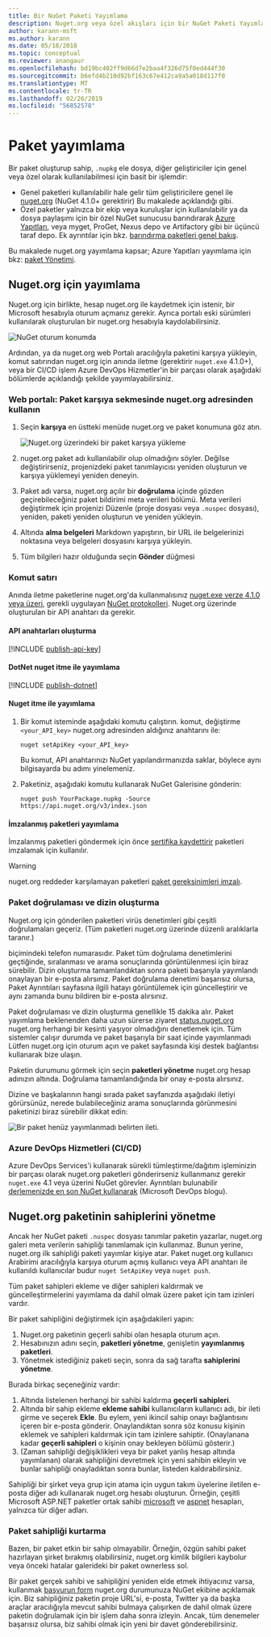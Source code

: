 ```yaml
---
title: Bir NuGet Paketi Yayımlama
description: Nuget.org veya özel akışları için bir NuGet Paketi Yayımlama ve nuget.org üzerinde paket sahipliği yönetme konusunda ayrıntılı yönergeler.
author: karann-msft
ms.author: karann
ms.date: 05/18/2018
ms.topic: conceptual
ms.reviewer: anangaur
ms.openlocfilehash: bd19bc402ff9d66d7e2baa4f326d75f0ed444f30
ms.sourcegitcommit: b6efd4b210d92bf163c67e412ca9a5a018d117f0
ms.translationtype: MT
ms.contentlocale: tr-TR
ms.lasthandoff: 02/26/2019
ms.locfileid: "56852578"
---
```

# <a name="publishing-packages"></a>Paket yayımlama

Bir paket oluşturup sahip, `.nupkg` ele dosya, diğer geliştiriciler için genel veya özel olarak kullanılabilmesi için basit bir işlemdir:

- Genel paketleri kullanılabilir hale gelir tüm geliştiricilere genel ile [nuget.org](https://www.nuget.org/packages/manage/upload) (NuGet 4.1.0+ gerektirir) Bu makalede açıklandığı gibi.
- Özel paketler yalnızca bir ekip veya kuruluşlar için kullanılabilir ya da dosya paylaşımı için bir özel NuGet sunucusu barındırarak [Azure Yapıtları](https://www.visualstudio.com/docs/package/nuget/publish), veya myget, ProGet, Nexus depo ve Artifactory gibi bir üçüncü taraf depo. Ek ayrıntılar için bkz. [barındırma paketleri genel bakış](../hosting-packages/overview.md).

Bu makalede nuget.org yayımlama kapsar; Azure Yapıtları yayımlama için bkz: [paket Yönetimi](https://www.visualstudio.com/docs/package/nuget/publish).

## <a name="publish-to-nugetorg"></a>Nuget.org için yayımlama

Nuget.org için birlikte, hesap nuget.org ile kaydetmek için istenir, bir Microsoft hesabıyla oturum açmanız gerekir. Ayrıca portalı eski sürümleri kullanılarak oluşturulan bir nuget.org hesabıyla kaydolabilirsiniz.

![NuGet oturum konumda](media/publish_NuGetSignIn.png)

Ardından, ya da nuget.org web Portalı aracılığıyla paketini karşıya yükleyin, komut satırından nuget.org için anında iletme (gerektirir `nuget.exe` 4.1.0+), veya bir CI/CD işlem Azure DevOps Hizmetler'in bir parçası olarak aşağıdaki bölümlerde açıklandığı şekilde yayımlayabilirsiniz.

### <a name="web-portal-use-the-upload-package-tab-on-nugetorg"></a>Web portalı: Paket karşıya sekmesinde nuget.org adresinden kullanın

1. Seçin **karşıya** en üstteki menüde nuget.org ve paket konumuna göz atın.

    ![Nuget.org üzerindeki bir paket karşıya yükleme](media/publish_UploadYourPackage.PNG)

1. nuget.org paket adı kullanılabilir olup olmadığını söyler. Değilse değiştirirseniz, projenizdeki paket tanımlayıcısı yeniden oluşturun ve karşıya yüklemeyi yeniden deneyin.

1. Paket adı varsa, nuget.org açılır bir **doğrulama** içinde gözden geçirebileceğiniz paket bildirimi meta verileri bölümü. Meta verileri değiştirmek için projenizi Düzenle (proje dosyası veya `.nuspec` dosyası), yeniden, paketi yeniden oluşturun ve yeniden yükleyin.

1. Altında **alma belgeleri** Markdown yapıştırın, bir URL ile belgelerinizi noktasına veya belgeleri dosyasını karşıya yükleyin.

1. Tüm bilgileri hazır olduğunda seçin **Gönder** düğmesi

### <a name="command-line"></a>Komut satırı

Anında iletme paketlerine nuget.org'da kullanmalısınız [nuget.exe verze 4.1.0 veya üzeri](https://www.nuget.org/downloads), gerekli uygulayan [NuGet protokolleri](../api/nuget-protocols.md). Nuget.org üzerinde oluşturulan bir API anahtarı da gerekir.

#### <a name="create-api-keys"></a>API anahtarları oluşturma

[!INCLUDE [publish-api-key](../quickstart/includes/publish-api-key.md)]

#### <a name="publish-with-dotnet-nuget-push"></a>DotNet nuget itme ile yayımlama

[!INCLUDE [publish-dotnet](../quickstart/includes/publish-dotnet.md)]

#### <a name="publish-with-nuget-push"></a>Nuget itme ile yayımlama

1. Bir komut isteminde aşağıdaki komutu çalıştırın. komut, değiştirme `<your_API_key>` nuget.org adresinden aldığınız anahtarını ile:

    ```cli
    nuget setApiKey <your_API_key>
    ```

    Bu komut, API anahtarınızı NuGet yapılandırmanızda saklar, böylece aynı bilgisayarda bu adımı yinelemeniz.

1. Paketiniz, aşağıdaki komutu kullanarak NuGet Galerisine gönderin:

    ```cli
    nuget push YourPackage.nupkg -Source https://api.nuget.org/v3/index.json
    ```

#### <a name="publish-signed-packages"></a>İmzalanmış paketleri yayımlama

İmzalanmış paketleri göndermek için önce [sertifika kaydettirir](../reference/Signed-Packages-Reference.md#register-certificate-on-nugetorg) paketleri imzalamak için kullanılır. 

> [!Warning]
> nuget.org reddeder karşılamayan paketleri [paket gereksinimleri imzalı](../reference/Signed-Packages-Reference.md#signature-requirements-on-nugetorg).

### <a name="package-validation-and-indexing"></a>Paket doğrulaması ve dizin oluşturma

Nuget.org için gönderilen paketleri virüs denetimleri gibi çeşitli doğrulamaları geçeriz. (Tüm paketleri nuget.org üzerinde düzenli aralıklarla taranır.)

biçimindeki telefon numarasıdır. Paket tüm doğrulama denetimlerini geçtiğinde, sıralanması ve arama sonuçlarında görüntülenmesi için biraz sürebilir. Dizin oluşturma tamamlandıktan sonra paketi başarıyla yayımlandı onaylayan bir e-posta alırsınız. Paket doğrulama denetimi başarısız olursa, Paket Ayrıntıları sayfasına ilgili hatayı görüntülemek için güncelleştirir ve aynı zamanda bunu bildiren bir e-posta alırsınız.

Paket doğrulaması ve dizin oluşturma genellikle 15 dakika alır. Paket yayımlama beklenenden daha uzun sürerse ziyaret [status.nuget.org](https://status.nuget.org/) nuget.org herhangi bir kesinti yaşıyor olmadığını denetlemek için. Tüm sistemler çalışır durumda ve paket başarıyla bir saat içinde yayımlanmadı Lütfen nuget.org için oturum açın ve paket sayfasında kişi destek bağlantısı kullanarak bize ulaşın.

Paketin durumunu görmek için seçin **paketleri yönetme** nuget.org hesap adınızın altında. Doğrulama tamamlandığında bir onay e-posta alırsınız.

Dizine ve başkalarının hangi sırada paket sayfanızda aşağıdaki iletiyi görürsünüz, nerede bulabileceğiniz arama sonuçlarında görünmesini paketinizi biraz sürebilir dikkat edin:

![Bir paket henüz yayımlanmadı belirten ileti.](media/publish_NotYetIndexed.png)

### <a name="azure-devops-services-cicd"></a>Azure DevOps Hizmetleri (CI/CD)

Azure DevOps Services'i kullanarak sürekli tümleştirme/dağıtım işleminizin bir parçası olarak nuget.org paketleri gönderirseniz kullanmanız gerekir `nuget.exe` 4.1 veya üzerini NuGet görevler. Ayrıntıları bulunabilir [derlemenizde en son NuGet kullanarak](https://blogs.msdn.microsoft.com/devops/2017/09/29/using-the-latest-nuget-in-your-build/) (Microsoft DevOps blogu).

## <a name="managing-package-owners-on-nugetorg"></a>Nuget.org paketinin sahiplerini yönetme

Ancak her NuGet paketi `.nuspec` dosyası tanımlar paketin yazarlar, nuget.org galeri meta verilerin sahipliği tanımlamak için kullanmaz. Bunun yerine, nuget.org ilk sahipliği paketi yayımlar kişiye atar. Paket nuget.org kullanıcı Arabirimi aracılığıyla karşıya oturum açmış kullanıcı veya API anahtarı ile kullanıldı kullanıcılar budur `nuget SetApiKey` veya `nuget push`.

Tüm paket sahipleri ekleme ve diğer sahipleri kaldırmak ve güncelleştirmelerini yayımlama da dahil olmak üzere paket için tam izinleri vardır.

Bir paket sahipliğini değiştirmek için aşağıdakileri yapın:

1. Nuget.org paketinin geçerli sahibi olan hesapla oturum açın.
1. Hesabınızın adını seçin, **paketleri yönetme**, genişletin **yayımlanmış paketleri**.
1. Yönetmek istediğiniz paketi seçin, sonra da sağ tarafta **sahiplerini yönetme**.

Burada birkaç seçeneğiniz vardır:

1. Altında listelenen herhangi bir sahibi kaldırma **geçerli sahipleri**.
1. Altında bir sahip ekleme **ekleme sahibi** kullanıcıların kullanıcı adı, bir ileti girme ve seçerek **Ekle**. Bu eylem, yeni ikincil sahip onayı bağlantısını içeren bir e-posta gönderir. Onaylandıktan sonra söz konusu kişinin eklemek ve sahipleri kaldırmak için tam izinlere sahiptir. (Onaylanana kadar **geçerli sahipleri** o kişinin onay bekleyen bölümü gösterir.)
1. (Zaman sahipliği değişiklikleri veya bir paket yanlış hesap altında yayımlanan) olarak sahipliğini devretmek için yeni sahibin ekleyin ve bunlar sahipliği onayladıktan sonra bunlar, listeden kaldırabilirsiniz.

Sahipliği bir şirket veya grup için atama için uygun takım üyelerine iletilen e-posta diğer adı kullanarak nuget.org hesabı oluşturun. Örneğin, çeşitli Microsoft ASP.NET paketler ortak sahibi [microsoft](http://nuget.org/profiles/microsoft) ve [aspnet](http://nuget.org/profiles/aspnet) hesapları, yalnızca tür diğer adları.

### <a name="recovering-package-ownership"></a>Paket sahipliği kurtarma

Bazen, bir paket etkin bir sahip olmayabilir. Örneğin, özgün sahibi paket hazırlayan şirket bırakmış olabilirsiniz, nuget.org kimlik bilgileri kaybolur veya önceki hatalar galerideki bir paket ownerless sol.

Bir paket gerçek sahibi ve sahipliğini yeniden elde etmek ihtiyacınız varsa, kullanmak [başvurun form](https://www.nuget.org/policies/Contact) nuget.org durumunuza NuGet ekibine açıklamak için. Biz sahipliğiniz paketin proje URL'si, e-posta, Twitter ya da başka araçlar aracılığıyla mevcut sahibi bulmaya çalışırken de dahil olmak üzere paketin doğrulamak için bir işlem daha sonra izleyin. Ancak, tüm denemeler başarısız olursa, biz sahibi olmak için yeni bir davet gönderebilirsiniz.
